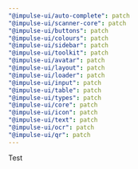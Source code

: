```yaml
---
"@impulse-ui/auto-complete": patch
"@impulse-ui/scanner-core": patch
"@impulse-ui/buttons": patch
"@impulse-ui/colours": patch
"@impulse-ui/sidebar": patch
"@impulse-ui/toolkit": patch
"@impulse-ui/avatar": patch
"@impulse-ui/layout": patch
"@impulse-ui/loader": patch
"@impulse-ui/input": patch
"@impulse-ui/table": patch
"@impulse-ui/types": patch
"@impulse-ui/core": patch
"@impulse-ui/icon": patch
"@impulse-ui/text": patch
"@impulse-ui/ocr": patch
"@impulse-ui/qr": patch
---
```


Test
